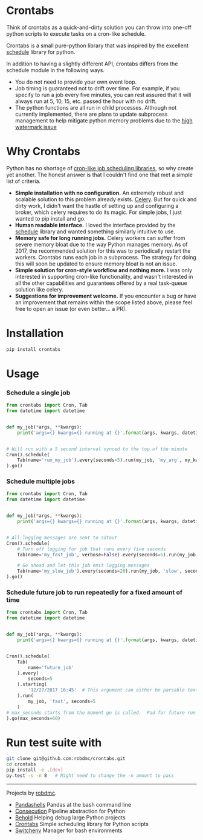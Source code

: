 # Crontabs
Think of crontabs as a quick-and-dirty solution you can throw into one-off python scripts to execute tasks on a cron-like schedule.

Crontabs is a small pure-python library that was inspired by the excellent [schedule](https://github.com/dbader/schedule) library for python.

In addition to having a slightly different API, crontabs differs from the schedule module in the following
ways.

  * You do not need to provide your own event loop.
  * Job timing is guaranteed not to drift over time.  For example, if you specify to run a job every five minutes,
    you can rest assured that it will always run at 5, 10, 15, etc. passed the hour with no drift.
  * The python functions are all run in child processes.  Although not currently implemented, there are plans to update
    subprocess management to help mitigate python memory problems due to the
    [high watermark issue](https://hbfs.wordpress.com/2013/01/08/python-memory-management-part-ii/)

# Why Crontabs
Python has no shortage of [cron-like job scheduling libraries](https://pypi.python.org/pypi?%3Aaction=search&term=cron), so why create yet another.  The honest answer is that I couldn't find one that met a simple list of criteria.
* **Simple installation with no configuration.** An extremely robust and scalable solution to this problem already exists.  [Celery](http://www.celeryproject.org/). But for quick and dirty work, I didn't want the hastle of setting up and configuring a broker, which celery requires to do its magic.  For simple jobs, I just wanted to pip install and go.
* **Human readable interface.**  I loved the interface provided by the [schedule](https://github.com/dbader/schedule) library and wanted something similarly intuitive to use.
* **Memory safe for long running jobs.** Celery workers can suffer from severe memory bloat due to the way Python manages memory.  As of 2017, the recommended solution for this was to periodically restart the workers.  Crontabs runs each job in a subprocess.  The strategy for doing this will soon be updated to ensure memory bloat is not an issue.
* **Simple solution for cron-style workflow and nothing more.**  I was only interested in supporting cron-like functionality, and wasn't interested in all the other capabilities and guarantees offered by a real task-queue solution like celery.
* **Suggestions for improvement welcome.** If you encounter a bug or have an improvement that remains within the scope listed above, please feel free to open an issue (or even better... a PR).

# Installation
```bash
pip install crontabs
```
# Usage

### Schedule a single job
```python
from crontabs import Cron, Tab
from datetime import datetime


def my_job(*args, **kwargs):
    print('args={} kwargs={} running at {}'.format(args, kwargs, datetime.now()))


# Will run with a 5 second interval synced to the top of the minute
Cron().schedule(
    Tab(name='run_my_job').every(seconds=5).run(my_job, 'my_arg', my_kwarg='hello')
).go()

```

### Schedule multiple jobs
```python
from crontabs import Cron, Tab
from datetime import datetime


def my_job(*args, **kwargs):
    print('args={} kwargs={} running at {}'.format(args, kwargs, datetime.now()))


# All logging messages are sent to sdtout
Cron().schedule(
    # Turn off logging for job that runs every five seconds
    Tab(name='my_fast_job', verbose=False).every(seconds=5).run(my_job, 'fast', seconds=5),

    # Go ahead and let this job emit logging messages
    Tab(name='my_slow_job').every(seconds=20).run(my_job, 'slow', seconds=20),
).go()

```

### Schedule future job to run repeatedly for a fixed amount of time
```python
from crontabs import Cron, Tab
from datetime import datetime


def my_job(*args, **kwargs):
    print('args={} kwargs={} running at {}'.format(args, kwargs, datetime.now()))


Cron().schedule(
    Tab(
        name='future_job'
    ).every(
        seconds=5
    ).starting(
        '12/27/2017 16:45'  # This argument can either be parsable text or datetime object.
    ).run(
        my_job, 'fast', seconds=5
    )
# max_seconds starts from the moment go is called.  Pad for future run times accordingly.
).go(max_seconds=60)
```

# Run test suite with
```bash
git clone git@github.com:robdmc/crontabs.git
cd crontabs
pip install -e .[dev]
py.test -s -n 8   # Might need to change the -n amount to pass
```

___
Projects by [robdmc](https://www.linkedin.com/in/robdecarvalho).
* [Pandashells](https://github.com/robdmc/pandashells) Pandas at the bash command line
* [Consecution](https://github.com/robdmc/consecution) Pipeline abstraction for Python
* [Behold](https://github.com/robdmc/behold) Helping debug large Python projects
* [Crontabs](https://github.com/robdmc/crontabs) Simple scheduling library for Python scripts
* [Switchenv](https://github.com/robdmc/switchenv) Manager for bash environments
